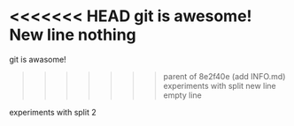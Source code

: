 <<<<<<< HEAD
git is awesome!
New line
nothing
=======
git is awasome!
>>>>>>> parent of 8e2f40e (add INFO.md)
experiments with split
new line
empty line

experiments with split 2
